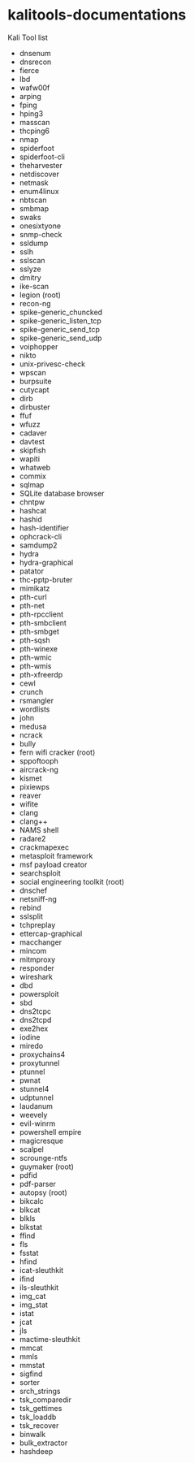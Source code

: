 # kalitools-documentations

Kali Tool list
- dnsenum
- dnsrecon
- fierce
- lbd
- wafw00f
- arping
- fping
- hping3
- masscan
- thcping6
- nmap
- spiderfoot
- spiderfoot-cli
- theharvester
- netdiscover
- netmask
- enum4linux
- nbtscan
- smbmap
- swaks
- onesixtyone
- snmp-check
- ssldump
- sslh
- sslscan
- sslyze
- dmitry
- ike-scan
- legion (root)
- recon-ng
- spike-generic_chuncked
- spike-generic_listen_tcp
- spike-generic_send_tcp
- spike-generic_send_udp
- voiphopper
- nikto
- unix-privesc-check
- wpscan
- burpsuite
- cutycapt
- dirb
- dirbuster
- ffuf
- wfuzz
- cadaver
- davtest
- skipfish
- wapiti
- whatweb
- commix
- sqlmap
- SQLite database browser
- chntpw
- hashcat
- hashid
- hash-identifier
- ophcrack-cli
- samdump2
- hydra
- hydra-graphical
- patator
- thc-pptp-bruter
- mimikatz
- pth-curl
- pth-net
- pth-rpcclient
- pth-smbclient
- pth-smbget
- pth-sqsh
- pth-winexe
- pth-wmic
- pth-wmis
- pth-xfreerdp
- cewl
- crunch
- rsmangler
- wordlists
- john
- medusa
- ncrack
- bully
- fern wifi cracker (root)
- sppoftooph
- aircrack-ng
- kismet
- pixiewps
- reaver
- wifite
- clang
- clang++
- NAMS shell
- radare2
- crackmapexec
- metasploit framework
- msf payload creator
- searchsploit
- social engineering toolkit (root)
- dnschef
- netsniff-ng
- rebind
- sslsplit
- tchpreplay
- ettercap-graphical
- macchanger
- mincom
- mitmproxy
- responder
- wireshark
- dbd
- powersploit
- sbd
- dns2tcpc
- dns2tcpd
- exe2hex
- iodine
- miredo
- proxychains4
- proxytunnel
- ptunnel
- pwnat
- stunnel4
- udptunnel
- laudanum
- weevely
- evil-winrm
- powershell empire
- magicresque
- scalpel
- scrounge-ntfs
- guymaker (root)
- pdfid
- pdf-parser
- autopsy (root)
- bikcalc
- blkcat
- blkls
- blkstat
- ffind
- fls
- fsstat
- hfind
- icat-sleuthkit
- ifind
- ils-sleuthkit
- img_cat
- img_stat
- istat
- jcat
- jls
- mactime-sleuthkit
- mmcat
- mmls
- mmstat
- sigfind
- sorter
- srch_strings
- tsk_comparedir
- tsk_gettimes
- tsk_loaddb
- tsk_recover
- binwalk
- bulk_extractor
- hashdeep